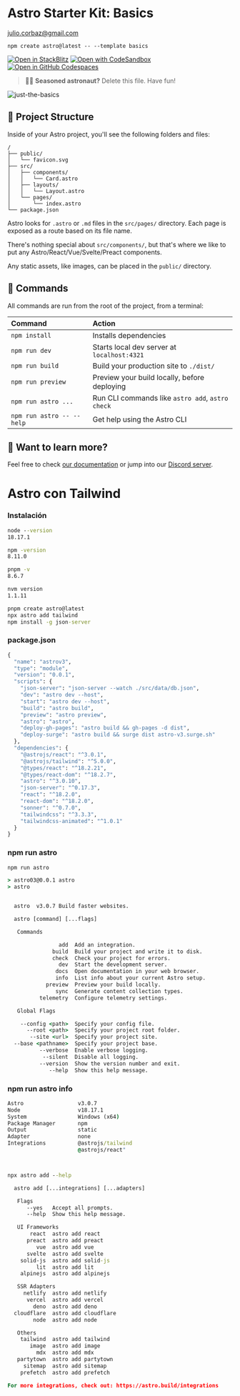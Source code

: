 # Astro Starter Kit: Basics

julio.corbaz@gmail.com

```
npm create astro@latest -- --template basics
```

[![Open in StackBlitz](https://developer.stackblitz.com/img/open_in_stackblitz.svg)](https://stackblitz.com/github/withastro/astro/tree/latest/examples/basics)
[![Open with CodeSandbox](https://assets.codesandbox.io/github/button-edit-lime.svg)](https://codesandbox.io/p/sandbox/github/withastro/astro/tree/latest/examples/basics)
[![Open in GitHub Codespaces](https://github.com/codespaces/badge.svg)](https://codespaces.new/withastro/astro?devcontainer_path=.devcontainer/basics/devcontainer.json)

> 🧑‍🚀 **Seasoned astronaut?** Delete this file. Have fun!

![just-the-basics](https://github.com/withastro/astro/assets/2244813/a0a5533c-a856-4198-8470-2d67b1d7c554)

## 🚀 Project Structure

Inside of your Astro project, you'll see the following folders and files:

```
/
├── public/
│   └── favicon.svg
├── src/
│   ├── components/
│   │   └── Card.astro
│   ├── layouts/
│   │   └── Layout.astro
│   └── pages/
│       └── index.astro
└── package.json
```

Astro looks for `.astro` or `.md` files in the `src/pages/` directory. Each page is exposed as a route based on its file name.

There's nothing special about `src/components/`, but that's where we like to put any Astro/React/Vue/Svelte/Preact components.

Any static assets, like images, can be placed in the `public/` directory.

## 🧞 Commands

All commands are run from the root of the project, from a terminal:

| Command                   | Action                                           |
| :------------------------ | :----------------------------------------------- |
| `npm install`             | Installs dependencies                            |
| `npm run dev`             | Starts local dev server at `localhost:4321`      |
| `npm run build`           | Build your production site to `./dist/`          |
| `npm run preview`         | Preview your build locally, before deploying     |
| `npm run astro ...`       | Run CLI commands like `astro add`, `astro check` |
| `npm run astro -- --help` | Get help using the Astro CLI                     |

## 👀 Want to learn more?

Feel free to check [our documentation](https://docs.astro.build) or jump into our [Discord server](https://astro.build/chat).



# Astro con Tailwind

### Instalación
```cmd
node --version
18.17.1

npm -version
8.11.0

pnpm -v
8.6.7

nvm version
1.1.11

pnpm create astro@latest
npx astro add tailwind
npm install -g json-server
```

### package.json
```cmd
{
  "name": "astrov3",
  "type": "module",
  "version": "0.0.1",
  "scripts": {
    "json-server": "json-server --watch ./src/data/db.json",
    "dev": "astro dev --host",
    "start": "astro dev --host",
    "build": "astro build",
    "preview": "astro preview",
    "astro": "astro",
    "deploy-gh-pages": "astro build && gh-pages -d dist",
    "deploy-surge": "astro build && surge dist astro-v3.surge.sh"
  },
  "dependencies": {
    "@astrojs/react": "^3.0.1",
    "@astrojs/tailwind": "^5.0.0",
    "@types/react": "^18.2.21",
    "@types/react-dom": "^18.2.7",
    "astro": "^3.0.10",
    "json-server": "^0.17.3",
    "react": "^18.2.0",
    "react-dom": "^18.2.0",
    "sonner": "^0.7.0",
    "tailwindcss": "^3.3.3",
    "tailwindcss-animated": "^1.0.1"
  }
}

```

### npm run astro
```cmd 
npm run astro

> astro03@0.0.1 astro
> astro


  astro  v3.0.7 Build faster websites.

  astro [command] [...flags]

   Commands

                add  Add an integration.
              build  Build your project and write it to disk.
              check  Check your project for errors.
                dev  Start the development server.
               docs  Open documentation in your web browser.
               info  List info about your current Astro setup.
            preview  Preview your build locally.
               sync  Generate content collection types.
          telemetry  Configure telemetry settings.

   Global Flags

    --config <path>  Specify your config file.
      --root <path>  Specify your project root folder.
       --site <url>  Specify your project site.
  --base <pathname>  Specify your project base.
          --verbose  Enable verbose logging.
           --silent  Disable all logging.
          --version  Show the version number and exit.
             --help  Show this help message.
```

### npm run astro info
```cmd
Astro                 v3.0.7
Node                  v18.17.1
System                Windows (x64)
Package Manager       npm
Output                static
Adapter               none
Integrations          @astrojs/tailwind
                      @astrojs/react"



npx astro add --help

  astro add [...integrations] [...adapters]

   Flags
      --yes   Accept all prompts.
      --help  Show this help message.

   UI Frameworks
       react  astro add react
      preact  astro add preact
         vue  astro add vue
      svelte  astro add svelte
    solid-js  astro add solid-js
         lit  astro add lit
    alpinejs  astro add alpinejs

   SSR Adapters
     netlify  astro add netlify
      vercel  astro add vercel
        deno  astro add deno
  cloudflare  astro add cloudflare
        node  astro add node

   Others
    tailwind  astro add tailwind
       image  astro add image
         mdx  astro add mdx
   partytown  astro add partytown
     sitemap  astro add sitemap
    prefetch  astro add prefetch

For more integrations, check out: https://astro.build/integrations

```
